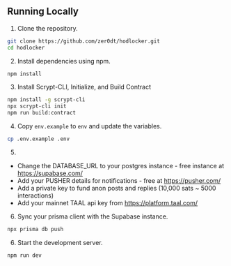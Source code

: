 ## Running Locally

1. Clone the repository.

```bash
git clone https://github.com/zer0dt/hodlocker.git
cd hodlocker
```

2. Install dependencies using npm.

```bash
npm install
```
3. Install Scrypt-CLI, Initialize, and Build Contract

```bash
npm install -g scrypt-cli
npx scrypt-cli init
npm run build:contract
```

4. Copy `env.example` to `env` and update the variables.

```bash
cp .env.example .env
``` 

5. 

- Change the DATABASE_URL to your postgres instance - free instance at https://supabase.com/
- Add your PUSHER details for notifications - free at https://pusher.com/
- Add a private key to fund anon posts and replies (10,000 sats  ~ 5000 interactions)
- Add your mainnet TAAL api key from https://platform.taal.com/

6.  Sync your prisma client with the Supabase instance.

   ```bash
npx prisma db push
``` 

6. Start the development server.

```bash
npm run dev
```
